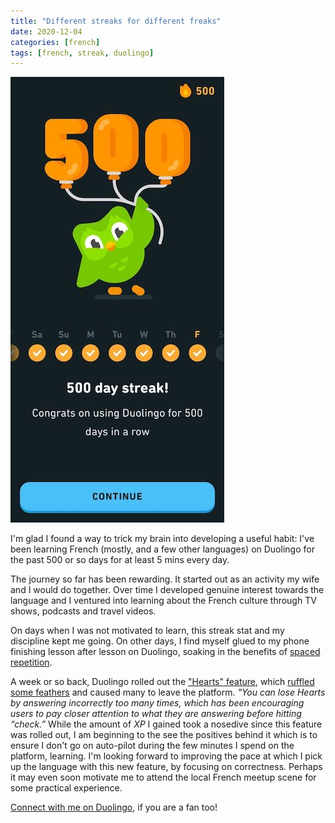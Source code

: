```yaml
---
title: "Different streaks for different freaks"
date: 2020-12-04
categories: [french]
tags: [french, streak, duolingo]
---
```


![500-day-streak](/assets/img/posts/different-streaks-for-different-freaks/500-day-streak.jpg)

I'm glad I found a way to trick my brain into developing a useful habit: I've been learning French (mostly, and a few other languages) on Duolingo for the past 500 or so days for at least 5 mins every day.

The journey so far has been rewarding. It started out as an activity my wife and I would do together. Over time I developed genuine interest towards the language and I ventured into learning about the French culture through TV shows, podcasts and travel videos.

On days when I was not motivated to learn, this streak stat and my discipline kept me going. On other days,
I find myself glued to my phone finishing lesson after lesson on Duolingo, soaking in the benefits of [spaced repetition](https://en.wikipedia.org/wiki/Spaced_repetition).

A week or so back, Duolingo rolled out the ["Hearts" feature](https://support.duolingo.com/hc/en-us/articles/115002887326-What-are-Hearts-),
which [ruffled some feathers](https://forum.duolingo.com/comment/43960293) and caused many to leave the platform.
_"You can lose Hearts by answering incorrectly too many times, which has been encouraging users to pay closer attention to what they are answering before hitting “check.”_ While the amount of _XP_ I gained took a nosedive since this feature was rolled out, I am beginning to the see the positives behind it which is to ensure I don't go on auto-pilot during the few minutes I spend on the platform, learning. I'm looking forward to improving the pace at which I pick up the language with this new feature, by focusing on correctness. Perhaps it may even soon motivate me to attend the local French meetup scene for some practical experience.

[Connect with me on Duolingo](https://www.duolingo.com/profile/RaghavRamesh), if you are a fan too!